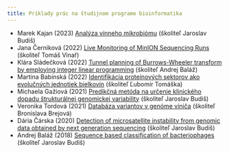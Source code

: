 ```yaml
---
title: Príklady prác na študijnom programe bioinformatika
---
```


* Marek Kajan (2023) [Analýza vínneho mikrobiómu](https://opac.crzp.sk/?fn=detailBiblioForm&sid=C03CB0FBA6588971DD3D26D1B6BF) (školiteľ Jaroslav Budiš)
* Jana Černíková (2022) [Live Monitoring of MinION Sequencing Runs](https://opac.crzp.sk/?fn=detailBiblioForm&sid=72A4E145D65F5DA0BE47350B29C0) (školiteľ Tomáš Vinař)
* Klára Sládečková (2022) [Tunnel planning of Burrows-Wheeler transform by employing integer linear programming](https://opac.crzp.sk/?fn=detailBiblioForm&sid=72A4E145D65F5DA0BE48350B29C0) (školiteľ Andrej Baláž)
* Martina Babinská (2022) [Identifikácia proteínových sektorov ako evolučných jednotiek bielkovín](https://opac.crzp.sk/?fn=detailBiblioForm&sid=72A4E145D65F5DA0B24A3F0B29C0) (školiteľ Ľubomír Tomáška)
* Michaela Gažiová (2021) [Predikčná metóda na určenie klinického dopadu štrukturálnej genomickej variability](https://opac.crzp.sk/?fn=detailBiblioForm&sid=7E417B54B864B7C45324FD4635AB) (školiteľ Jaroslav Budiš)
* Veronika Tordová (2021) [Databáza variantov v genóme viniča](https://opac.crzp.sk/?fn=detailBiblioForm&sid=2DF2AC71C78DA39E98F1B2873752) (školiteľ Bronislava Brejová)
* Dária Čárska (2020) [Detection of microsatellite instability from genomic data obtained by next generation sequencing](https://opac.crzp.sk/?fn=detailBiblioForm&sid=69B07E5EF4F2B22F0B86B7C7FD1B) (školiteľ Jaroslav Budiš) 
* Andrej Baláž (2018) [Sequence based classification of bacteriophages](https://opac.crzp.sk/?fn=detailBiblioForm&sid=BCB1C6D618A1774C85DAC75E7FBF) (školiteľ Jaroslav Budiš)
<!-- * Dominik Bujna (2018) [Computational analysis of the genome of fungus Jaminaea angkorensis](https://opac.crzp.sk/?fn=detailBiblioForm&sid=6AA8E1A8284D263B42914120F398) (školiteľka Bronislava Brejová) -->

